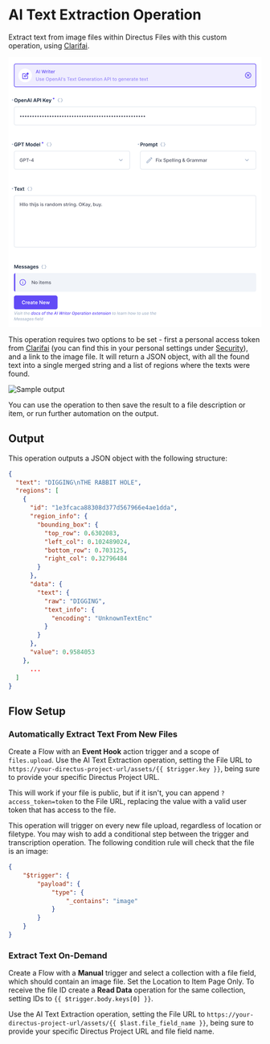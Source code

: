 # AI Text Extraction Operation

Extract text from image files within Directus Files with this custom operation, using [Clarifai](https://www.clarifai.com).

![The AI Text Extraction operation, showing available options.](docs/options.png)

This operation requires two options to be set - first a personal access token from [Clarifai](https://www.clarifai.com) (you can find this in your personal settings under [Security](https://clarifai.com/settings/security)), and a link to the image file. It will return a JSON object, with all the found text into a single merged string and a list of regions where the texts were found.

![Sample output](https://raw.githubusercontent.com/directus-labs/extension-ai-alt-text-writer/main/docs/options.png)

You can use the operation to then save the result to a file description or item, or run further automation on the output.

## Output

This operation outputs a JSON object with the following structure:

```json
{
  "text": "DIGGING\nTHE RABBIT HOLE",
  "regions": [
    {
      "id": "1e3fcaca88308d377d567966e4ae1dda",
      "region_info": {
        "bounding_box": {
          "top_row": 0.6302083,
          "left_col": 0.102489024,
          "bottom_row": 0.703125,
          "right_col": 0.32796484
        }
      },
      "data": {
        "text": {
          "raw": "DIGGING",
          "text_info": {
            "encoding": "UnknownTextEnc"
          }
        }
      },
      "value": 0.9584053
    },
      ...
  ]
}
```

## Flow Setup

### Automatically Extract Text From New Files

Create a Flow with an **Event Hook** action trigger and a scope of `files.upload`. Use the AI Text Extraction operation, setting the File URL to `https://your-directus-project-url/assets/{{ $trigger.key }}`, being sure to provide your specific Directus Project URL.

This will work if your file is public, but if it isn't, you can append `?access_token=token` to the File URL, replacing the value with a valid user token that has access to the file.

This operation will trigger on every new file upload, regardless of location or filetype. You may wish to add a conditional step between the trigger and transcription operation. The following condition rule will check that the file is an image:

```json
{
    "$trigger": {
        "payload": {
            "type": {
                "_contains": "image"
            }
        }
    }
}
```

### Extract Text On-Demand

Create a Flow with a **Manual** trigger and select a collection with a file field, which should contain an image file. Set the Location to Item Page Only. To receive the file ID create a **Read Data** operation for the same collection, setting IDs to `{{ $trigger.body.keys[0] }}`.

Use the AI Text Extraction operation, setting the File URL to `https://your-directus-project-url/assets/{{ $last.file_field_name }}`, being sure to provide your specific Directus Project URL and file field name.
